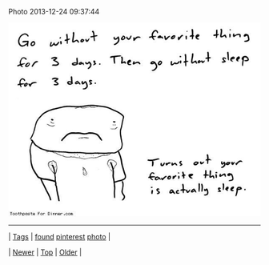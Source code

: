 <!--
title: Photo 2013-12-24 09
date: 2020-06-28T15:27:00.204Z
tags: found, pinterest, photo
-->


Photo 2013-12-24 09:37:44

![](70994254236-0.jpg)

<!--BOTTOM-POST-NAVIGATION-->
---

| [Tags](tags.md) | [found](tag-found.md) [pinterest](tag-pinterest.md) [photo](tag-photo.md) |

| [Newer](70944601204.md) | [Top](index.md) | [Older](70996659422.md) |